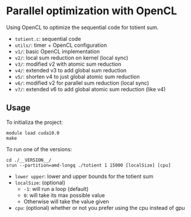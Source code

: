 # Parallel optimization with OpenCL

Using OpenCL to optimize the sequential code for totient sum.

- `totient.c`: sequential code
- `utils/`: timer + OpenCL configuration
- `v1/`: basic OpenCL implementation
- `v2/`: local sum reduction on kernel (local sync)
- `v3/`: modified v2 with atomic sum reduction
- `v4/`: extended v3 to add global sum reduction
- `v5/`: shorten v4 to just global atomic sum reduction
- `v6/`: modified v2 for parallel sum reduction (local sync)
- `v7/`: extended v6 to add global atomic sum reduction (like v4)

## Usage

To initializa the project:
```
module load cuda10.0
make
```

To run one of the versions:
```
cd ./__VERSION__/
srun --partition=amd-longq ./totient 1 15000 [localSize] [cpu]
```

- `lower upper`: lower and upper bounds for the totient sum
- `localSize`: (optional) 
    - `-1`:  will run a loop (default)
    - `0`:  will take its max possible value
    - Otherwise will take the value given
- `cpu`: (optional) whether or not you prefer using the cpu instead of gpu
